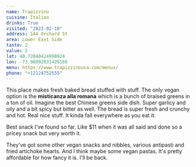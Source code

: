 ```yaml
---
name: Trapizzino
cuisine: Italian
drinks: True
visited: "2022-02-10"
address: 144 Orchard St
area: Lower East Side
taste: 2
value: 2
lat: 40.72040424998924
lon: -73.98892031420166
menu: https://www.trapizzinousa.com/menus/
phone: "+12124752555"
---
```


This place makes fresh baked bread stuffed with stuff. The only vegan option is the **misticanza alla romana** which is a bunch of braised greens in a ton of oil. Imagine the best Chinese greens side dish. Super garlicy and oily and a bit spicy but bitter as well. The bread is super fresh and crunchy and hot. Real nice stuff. It kinda fall everywhere as you eat it. 

Best snack I've found so far. Like $11 when it was all said and done so a pricey snack but very worth it.

They've got some other vegan snacks and nibbles, various antipasti and fried artichoke hearts. And I think maybe some vegan pastas. It's pretty affordable for how fancy it is. I'll be back.
